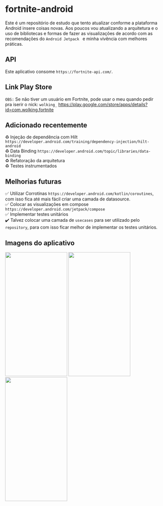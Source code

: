 # fortnite-android

Este é um repositório de estudo que tento atualizar conforme a plataforma Android insere coisas novas.
Aos poucos vou atualizando a arquitetura e o uso de bibliotecas e formas de fazer as visualizações de acordo
com as recomendações do ```Android Jetpack ``` e minha vivência com melhores práticas.

## API
Este aplicativo consome ```https://fortnite-api.com/```.

## Link Play Store
```OBS:``` Se não tiver um usuário em Fortnite, pode usar o meu quando pedir pra iserir o nick: ```wolking_```
https://play.google.com/store/apps/details?id=com.wolking.fortnite

## Adicionado recentemente
♻️ Injeção de dependência com Hilt ```https://developer.android.com/training/dependency-injection/hilt-android``` <br/>
♻️ Data Binding ```https://developer.android.com/topic/libraries/data-binding``` <br/>
♻️ Refatoração da arquitetura<br/>
♻️ Testes instrumentados<br/>

## Melhorias futuras
✅ Utilizar Corrotinas ```https://developer.android.com/kotlin/coroutines```, com isso fica até mais fácil criar uma camada de datasource.<br/>
✅ Colocar as visualizações em compose ```https://developer.android.com/jetpack/compose```<br/>
✅ Implementar testes unitários<br/>
✔️ Talvez colocar uma camada de ```usecases``` para ser utilizado pelo ```repository```, para com isso ficar melhor de implementar os testes unitários.<br/>

## Imagens do aplicativo

<p float="left">
<img src="https://github.com/paulowolking/fortnite-android/blob/master/app/imagesApp/Screenshot_1645455028.png" width="200" height="400" />
<img src="https://github.com/paulowolking/fortnite-android/blob/master/app/imagesApp/Screenshot_1645455032.png" width="200" height="400" />
<img src="https://github.com/paulowolking/fortnite-android/blob/master/app/imagesApp/Screenshot_1645455034.png" width="200" height="400" />
</p>
